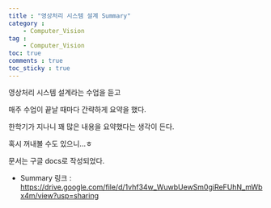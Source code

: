 ```yaml
---
title : "영상처리 시스템 설계 Summary"
category :
    - Computer_Vision
tag :
    - Computer_Vision
toc: true
comments : true
toc_sticky : true
---
```


영상처리 시스템 설계라는 수업을 듣고

매주 수업이 끝날 때마다 간략하게 요약을 했다.

한학기가 지나니 꽤 많은 내용을 요약했다는 생각이 든다.

혹시 꺼내볼 수도 있으니...ㅎ

문서는 구글 docs로 작성되었다.

- Summary 링크 : <https://drive.google.com/file/d/1vhf34w_WuwbUewSm0giReFUhN_mWbx4m/view?usp=sharing>